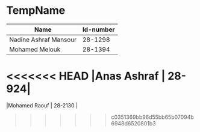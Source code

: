 # TempName

| Name | Id-number |
|------|-----------| 
|Nadine Ashraf Mansour | 28-1298 |
|Mohamed Melouk | 28-1394|
<<<<<<< HEAD
|Anas Ashraf | 28-924|
=======
|Mohamed Raouf | 28-2130 |
>>>>>>> c0351369bb96d55bb65b07094b6948d6520801b3
